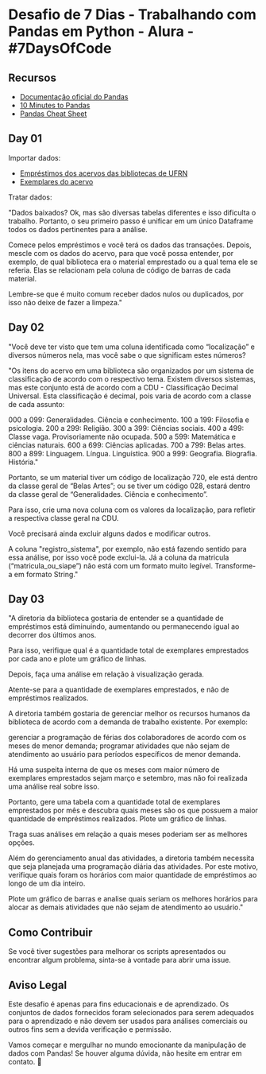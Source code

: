 # Desafio de 7 Dias - Trabalhando com Pandas em Python - Alura - #7DaysOfCode




## Recursos
- [Documentação oficial do Pandas](https://pandas.pydata.org/docs/)
- [10 Minutes to Pandas](https://pandas.pydata.org/pandas-docs/stable/user_guide/10min.html)
- [Pandas Cheat Sheet](https://pandas.pydata.org/Pandas_Cheat_Sheet.pdf)

## Day 01

Importar dados:

- [Empréstimos dos acervos das bibliotecas de UFRN](https://github.com/FranciscoFoz/7_Days_of_Code_Alura-Python-Pandas/tree/main/Dia_1-Importando_dados/Datasets/dados_emprestimos?utm_medium=email&_hsmi=270874190&_hsenc=p2ANqtz-93MPnxwX-N9lF95oUPLmtnsGLN07qH-5dNNtD-UdzyV4Zg3h46mszTNz8Qx_hPxAaHKkZi3fPBMuRc2GFN40VX9Z30Iq6PSQ1bWN_tWCiGJyzkAfc&utm_content=270874190&utm_source=hs_automation)
- [Exemplares do acervo](https://github.com/FranciscoFoz/7_Days_of_Code_Alura-Python-Pandas/blob/main/Dia_1-Importando_dados/Datasets/dados_exemplares.parquet?utm_medium=email&_hsmi=270874190&_hsenc=p2ANqtz-8ubWd_DJToex0PxZC96DvxjqIXVVS4Ez0lCy1xneHx91OUP0Fs6yrU42PdoPx-EheFJSs1Vr5AoiOhxv4apXS5yFzRwH4mtMuDWmsYTtEmfXcvZkE&utm_content=270874190&utm_source=hs_automation)

Tratar dados:

"Dados baixados? Ok, mas são diversas tabelas diferentes e isso dificulta o trabalho. Portanto, o seu primeiro passo é unificar em um único Dataframe todos os dados pertinentes para a análise.

Comece pelos empréstimos e você terá os dados das transações. Depois, mescle com os dados do acervo, para que você possa entender, por exemplo, de qual biblioteca era o material emprestado ou a qual tema ele se referia. Elas se relacionam pela coluna de código de barras de cada material.

Lembre-se que é muito comum receber dados nulos ou duplicados, por isso não deixe de fazer a limpeza."

## Day 02

"Você deve ter visto que tem uma coluna identificada como “localização” e diversos números nela, mas você sabe o que significam estes números?

"Os itens do acervo em uma biblioteca são organizados por um sistema de classificação de acordo com o respectivo tema. Existem diversos sistemas, mas este conjunto está de acordo com a CDU - Classificação Decimal Universal. Esta classificação é decimal, pois varia de acordo com a classe de cada assunto:
 
000 a 099: Generalidades. Ciência e conhecimento.
100 a 199: Filosofia e psicologia.
200 a 299: Religião.
300 a 399: Ciências sociais.
400 a 499: Classe vaga. Provisoriamente não ocupada.
500 a 599: Matemática e ciências naturais.
600 a 699: Ciências aplicadas.
700 a 799: Belas artes.
800 a 899: Linguagem. Língua. Linguística.
900 a 999: Geografia. Biografia. História."

Portanto, se um material tiver um código de localização 720, ele está dentro da classe geral de “Belas Artes”; ou se tiver um código 028, estará dentro da classe geral de “Generalidades. Ciência e conhecimento”.

Para isso, crie uma nova coluna com os valores da localização, para refletir a respectiva classe geral na CDU.

Você precisará ainda excluir alguns dados e modificar outros.  

A coluna "registro_sistema", por exemplo, não está fazendo sentido para essa análise, por isso você pode exclui-la.
Já a coluna da matricula (“matricula_ou_siape”) não está com um formato muito legível. Transforme-a em formato String."

## Day 03

"A diretoria da biblioteca gostaria de entender se a quantidade de empréstimos está diminuindo, aumentando ou permanecendo igual ao decorrer dos últimos anos.

Para isso, verifique qual é a quantidade total de exemplares emprestados por cada ano e plote um gráfico de linhas.

Depois, faça uma análise em relação à visualização gerada.

Atente-se para a quantidade de exemplares emprestados, e não de empréstimos realizados.

A diretoria também gostaria de gerenciar melhor os recursos humanos da biblioteca de acordo com a demanda de trabalho existente. Por exemplo:

gerenciar a programação de férias dos colaboradores de acordo com os meses de menor demanda;
programar atividades que não sejam de atendimento ao usuário para períodos específicos de menor demanda.

Há uma suspeita interna de que os meses com maior número de exemplares emprestados sejam março e setembro, mas não foi realizada uma análise real sobre isso.

Portanto, gere uma tabela com a quantidade total de exemplares emprestados por mês e descubra quais meses são os que possuem a maior quantidade de empréstimos realizados. Plote um gráfico de linhas.

Traga suas análises em relação a quais meses poderiam ser as melhores opções.

Além do gerenciamento anual das atividades, a diretoria também necessita que seja planejada uma programação diária das atividades. Por este motivo, verifique quais foram os horários com maior quantidade de empréstimos ao longo de um dia inteiro.

Plote um gráfico de barras e analise quais seriam os melhores horários para alocar as demais atividades que não sejam de atendimento ao usuário."

## Como Contribuir
Se você tiver sugestões para melhorar os scripts apresentados ou encontrar algum problema, sinta-se à vontade para abrir uma issue.

## Aviso Legal
Este desafio é apenas para fins educacionais e de aprendizado. Os conjuntos de dados fornecidos foram selecionados para serem adequados para o aprendizado e não devem ser usados para análises comerciais ou outros fins sem a devida verificação e permissão.

Vamos começar e mergulhar no mundo emocionante da manipulação de dados com Pandas! Se houver alguma dúvida, não hesite em entrar em contato. 🚀
